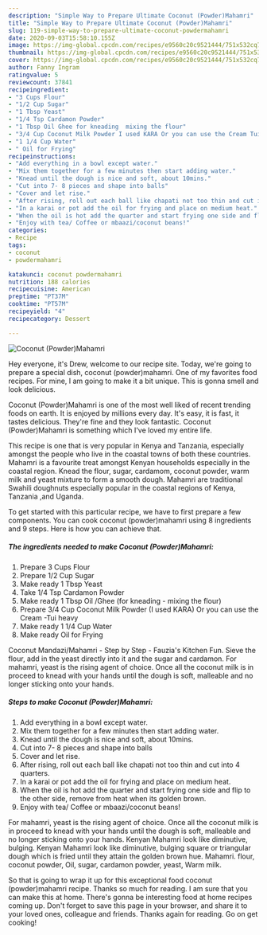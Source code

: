 ```yaml
---
description: "Simple Way to Prepare Ultimate Coconut (Powder)Mahamri"
title: "Simple Way to Prepare Ultimate Coconut (Powder)Mahamri"
slug: 119-simple-way-to-prepare-ultimate-coconut-powdermahamri
date: 2020-09-03T15:58:10.155Z
image: https://img-global.cpcdn.com/recipes/e9560c20c9521444/751x532cq70/coconut-powdermahamri-recipe-main-photo.jpg
thumbnail: https://img-global.cpcdn.com/recipes/e9560c20c9521444/751x532cq70/coconut-powdermahamri-recipe-main-photo.jpg
cover: https://img-global.cpcdn.com/recipes/e9560c20c9521444/751x532cq70/coconut-powdermahamri-recipe-main-photo.jpg
author: Fanny Ingram
ratingvalue: 5
reviewcount: 37841
recipeingredient:
- "3 Cups Flour"
- "1/2 Cup Sugar"
- "1 Tbsp Yeast"
- "1/4 Tsp Cardamon Powder"
- "1 Tbsp Oil Ghee for kneading  mixing the flour"
- "3/4 Cup Coconut Milk Powder I used KARA Or you can use the Cream Tui heavy"
- "1 1/4 Cup Water"
- " Oil for Frying"
recipeinstructions:
- "Add everything in a bowl except water."
- "Mix them together for a few minutes then start adding water."
- "Knead until the dough is nice and soft, about 10mins."
- "Cut into 7- 8 pieces and shape into balls"
- "Cover and let rise."
- "After rising, roll out each ball like chapati not too thin and cut into 4 quarters."
- "In a karai or pot add the oil for frying and place on medium heat."
- "When the oil is hot add the quarter and start frying one side and flip to the other side, remove from heat when its golden brown."
- "Enjoy with tea/ Coffee or mbaazi/coconut beans!"
categories:
- Recipe
tags:
- coconut
- powdermahamri

katakunci: coconut powdermahamri 
nutrition: 188 calories
recipecuisine: American
preptime: "PT37M"
cooktime: "PT57M"
recipeyield: "4"
recipecategory: Dessert

---
```



![Coconut (Powder)Mahamri](https://img-global.cpcdn.com/recipes/e9560c20c9521444/751x532cq70/coconut-powdermahamri-recipe-main-photo.jpg)

Hey everyone, it's Drew, welcome to our recipe site. Today, we're going to prepare a special dish, coconut (powder)mahamri. One of my favorites food recipes. For mine, I am going to make it a bit unique. This is gonna smell and look delicious.

Coconut (Powder)Mahamri is one of the most well liked of recent trending foods on earth. It is enjoyed by millions every day. It's easy, it is fast, it tastes delicious. They're fine and they look fantastic. Coconut (Powder)Mahamri is something which I've loved my entire life.

This recipe is one that is very popular in Kenya and Tanzania, especially amongst the people who live in the coastal towns of both these countries. Mahamri is a favourite treat amongst Kenyan households especially in the coastal region. Knead the flour, sugar, cardamom, coconut powder, warm milk and yeast mixture to form a smooth dough. Mahamri are traditional Swahili doughnuts especially popular in the coastal regions of Kenya, Tanzania ,and Uganda.


To get started with this particular recipe, we have to first prepare a few components. You can cook coconut (powder)mahamri using 8 ingredients and 9 steps. Here is how you can achieve that.

<!--inarticleads1-->

##### The ingredients needed to make Coconut (Powder)Mahamri:

1. Prepare 3 Cups Flour
1. Prepare 1/2 Cup Sugar
1. Make ready 1 Tbsp Yeast
1. Take 1/4 Tsp Cardamon Powder
1. Make ready 1 Tbsp Oil /Ghee (for kneading - mixing the flour)
1. Prepare 3/4 Cup Coconut Milk Powder (I used KARA) Or you can use the Cream -Tui heavy
1. Make ready 1 1/4 Cup Water
1. Make ready  Oil for Frying


Coconut Mandazi/Mahamri - Step by Step - Fauzia&#39;s Kitchen Fun. Sieve the flour, add in the yeast directly into it and the sugar and cardamon. For mahamri, yeast is the rising agent of choice. Once all the coconut milk is in proceed to knead with your hands until the dough is soft, malleable and no longer sticking onto your hands. 

<!--inarticleads2-->

##### Steps to make Coconut (Powder)Mahamri:

1. Add everything in a bowl except water.
1. Mix them together for a few minutes then start adding water.
1. Knead until the dough is nice and soft, about 10mins.
1. Cut into 7- 8 pieces and shape into balls
1. Cover and let rise.
1. After rising, roll out each ball like chapati not too thin and cut into 4 quarters.
1. In a karai or pot add the oil for frying and place on medium heat.
1. When the oil is hot add the quarter and start frying one side and flip to the other side, remove from heat when its golden brown.
1. Enjoy with tea/ Coffee or mbaazi/coconut beans!


For mahamri, yeast is the rising agent of choice. Once all the coconut milk is in proceed to knead with your hands until the dough is soft, malleable and no longer sticking onto your hands. Kenyan Mahamri look like diminutive, bulging. Kenyan Mahamri look like diminutive, bulging square or triangular dough which is fried until they attain the golden brown hue. Mahamri. flour, coconut powder, Oil, sugar, cardamon powder, yeast, Warm milk. 

So that is going to wrap it up for this exceptional food coconut (powder)mahamri recipe. Thanks so much for reading. I am sure that you can make this at home. There's gonna be interesting food at home recipes coming up. Don't forget to save this page in your browser, and share it to your loved ones, colleague and friends. Thanks again for reading. Go on get cooking!
